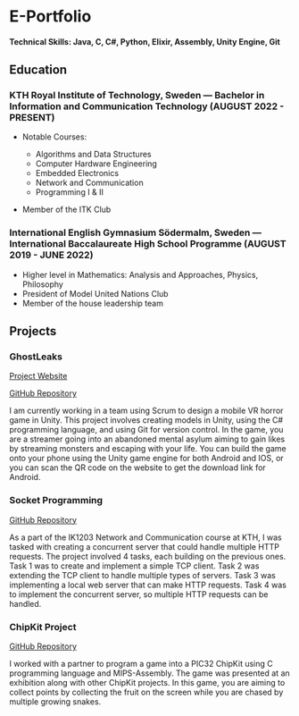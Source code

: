 # E-Portfolio

#### Technical Skills: Java, C, C#, Python, Elixir, Assembly, Unity Engine, Git

## Education
### KTH Royal Institute of Technology,  Sweden — Bachelor in Information and Communication Technology (AUGUST 2022 - PRESENT)

- Notable Courses:
  - Algorithms and Data Structures
  - Computer Hardware Engineering
  - Embedded Electronics
  - Network and Communication
  - Programming I & II

- Member of the ITK Club

### International English Gymnasium Södermalm,  Sweden — International Baccalaureate High School Programme (AUGUST 2019 - JUNE 2022)

- Higher level in  Mathematics:  Analysis and Approaches, Physics, Philosophy
- President of Model United Nations Club
- Member of the house leadership team

## Projects
### GhostLeaks

[Project Website](https://saitejaschintapall.wixsite.com/ghostleaks)

[GitHub Repository](https://github.com/PontusAhlin/HorrorGame)

I am currently working in a team using Scrum to design a mobile VR horror game in Unity. This project involves creating models in Unity, using the C# programming language, and using Git for version control. In the game, you are a streamer going into an abandoned mental asylum aiming to gain likes by streaming monsters and escaping with your life. You can build the game onto your phone using the Unity game engine for both Android and IOS, or you can scan the QR code on the website to get the download link for Android.

### Socket Programming

[GitHub Repository](https://github.com/SaiTejasC/Socket-Programming)

As a part of the IK1203 Network and Communication course at KTH, I was tasked with creating a concurrent server that could handle multiple HTTP requests. The project involved 4 tasks, each building on the previous ones. Task 1 was to create and implement a simple TCP client. Task 2 was extending the TCP client to handle multiple types of servers. Task 3 was implementing a local web server that can make HTTP requests. Task 4 was to implement the concurrent server, so multiple HTTP requests can be handled.

### ChipKit Project

[GitHub Repository](https://github.com/gwendolym/is1200-mini-project-78)

I worked with a partner to program a game into a PIC32 ChipKit using C programming language and MIPS-Assembly. The game was presented at an exhibition along with other ChipKit projects. In this game, you are aiming to collect points by collecting the fruit on the screen while you are chased by multiple growing snakes. 


